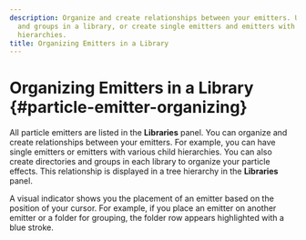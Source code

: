 ```yaml
---
description: Organize and create relationships between your emitters. Use folders
  and groups in a library, or create single emitters and emitters with various child
  hierarchies.
title: Organizing Emitters in a Library
---
```

# Organizing Emitters in a Library {#particle-emitter-organizing}

All particle emitters are listed in the **Libraries** panel\. You can organize and create relationships between your emitters\. For example, you can have single emitters or emitters with various child hierarchies\. You can also create directories and groups in each library to organize your particle effects\. This relationship is displayed in a tree hierarchy in the **Libraries** panel\.

A visual indicator shows you the placement of an emitter based on the position of your cursor\. For example, if you place an emitter on another emitter or a folder for grouping, the folder row appears highlighted with a blue stroke\.